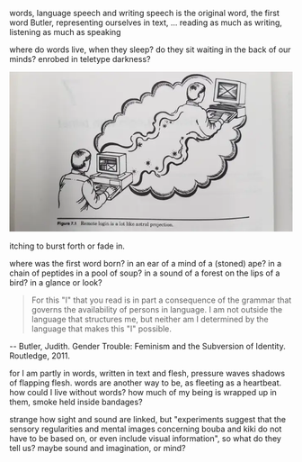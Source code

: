 words, language
speech and writing
speech is the original word, the first word
Butler, representing ourselves in text, ...
reading as much as writing, listening as much as speaking



where do words live, when they sleep?
do they sit waiting in the back of our minds?
enrobed in teletype darkness?

!["Remote login is a lot like astral projection"](1ND0Y.webp)

itching to burst forth or fade in.

where was the first word born?
in an ear of a mind of a (stoned) ape?
in a chain of peptides in a pool of soup?
in a sound of a forest on the lips of a bird?
in a glance or look?



> For this "I" that you read is in part a consequence of the grammar that governs the availability of persons in language. I am not outside the language that structures me, but neither am I determined by the language that makes this "I" possible.

-- Butler, Judith. Gender Trouble: Feminism and the Subversion of Identity. Routledge, 2011.



for I am partly in words,
written in text and flesh,
pressure waves shadows of flapping flesh.
words are another way to be,
as fleeting as a heartbeat.
how could I live without words?
how much of my being is wrapped up in them,
smoke held inside bandages?


strange how sight and sound are linked,
but "experiments suggest that the sensory regularities and mental images  concerning bouba and kiki do not have to be based on, or even include visual information",
so what do they tell us?
maybe sound and imagination, or mind?
